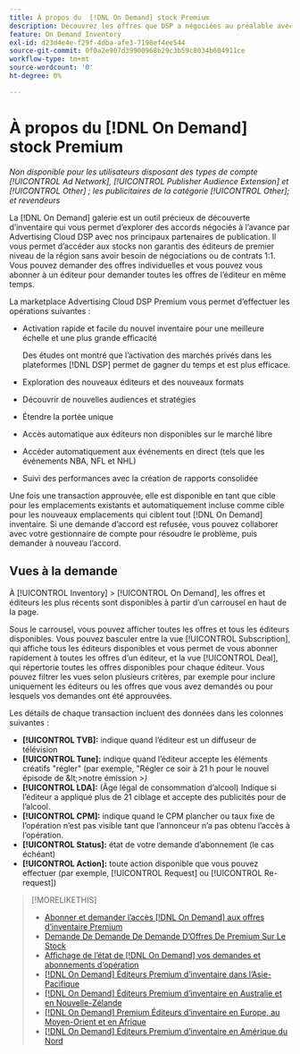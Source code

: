 ```yaml
---
title: À propos du  [!DNL On Demand] stock Premium
description: Découvrez les offres que DSP a négociées au préalable avec des éditeurs partenaires haut de gamme.
feature: On Demand Inventory
exl-id: d23d4e4e-f29f-4dba-afe3-7198ef4ee544
source-git-commit: 0f0a2e907d39900968b29c3b59c8034b604911ce
workflow-type: tm+mt
source-wordcount: '0'
ht-degree: 0%

---
```


# À propos du [!DNL On Demand] stock Premium

*Non disponible pour les utilisateurs disposant des types de compte  [!UICONTROL Ad Network],  [!UICONTROL Publisher Audience Extension] et  [!UICONTROL Other] ; les publicitaires de la catégorie  [!UICONTROL Other]; et revendeurs*

La [!DNL On Demand] galerie est un outil précieux de découverte d’inventaire qui vous permet d’explorer des accords négociés à l’avance par Advertising Cloud DSP avec nos principaux partenaires de publication. Il vous permet d’accéder aux stocks non garantis des éditeurs de premier niveau de la région sans avoir besoin de négociations ou de contrats 1:1. Vous pouvez demander des offres individuelles et vous pouvez vous abonner à un éditeur pour demander toutes les offres de l’éditeur en même temps.

La marketplace Advertising Cloud DSP Premium vous permet d’effectuer les opérations suivantes :

* Activation rapide et facile du nouvel inventaire pour une meilleure échelle et une plus grande efficacité

   Des études ont montré que l’activation des marchés privés dans les plateformes [!DNL DSP] permet de gagner du temps et est plus efficace.

* Exploration des nouveaux éditeurs et des nouveaux formats
* Découvrir de nouvelles audiences et stratégies
* Étendre la portée unique
* Accès automatique aux éditeurs non disponibles sur le marché libre
* Accéder automatiquement aux événements en direct (tels que les événements NBA, NFL et NHL)
* Suivi des performances avec la création de rapports consolidée

Une fois une transaction approuvée, elle est disponible en tant que cible pour les emplacements existants et automatiquement incluse comme cible pour les nouveaux emplacements qui ciblent tout [!DNL On Demand] inventaire. Si une demande d’accord est refusée, vous pouvez collaborer avec votre gestionnaire de compte pour résoudre le problème, puis demander à nouveau l’accord.

## Vues à la demande

À [!UICONTROL Inventory] > [!UICONTROL On Demand], les offres et éditeurs les plus récents <!-- how recent? --> sont disponibles à partir d’un carrousel en haut de la page.

Sous le carrousel, vous pouvez afficher toutes les offres et tous les éditeurs disponibles. Vous pouvez basculer entre la vue [!UICONTROL Subscription], qui affiche tous les éditeurs disponibles et vous permet de vous abonner rapidement à toutes les offres d’un éditeur, et la vue [!UICONTROL Deal], qui répertorie toutes les offres disponibles pour chaque éditeur. Vous pouvez filtrer les vues selon plusieurs critères, par exemple pour inclure uniquement les éditeurs ou les offres que vous avez demandés ou pour lesquels vos demandes ont été approuvées.

Les détails de chaque transaction incluent des données dans les colonnes suivantes :

* **[!UICONTROL TVB]:** indique quand l’éditeur est un diffuseur de télévision
* **[!UICONTROL Tune]:** indique quand l’éditeur accepte les éléments créatifs &quot;régler&quot; (par exemple, &quot;Régler ce soir à 21 h pour le nouvel épisode de \&lt;>notre émission *\>)*
* **[!UICONTROL LDA]:**  (Âge légal de consommation d’alcool) Indique si l’éditeur a appliqué plus de 21 ciblage et accepte des publicités pour de l’alcool.
* **[!UICONTROL CPM]:** indique quand le CPM plancher ou taux fixe de l’opération n’est pas visible tant que l’annonceur n’a pas obtenu l’accès à l’opération.
* **[!UICONTROL Status]:** état de votre demande d’abonnement (le cas échéant)
* **[!UICONTROL Action]:** toute action disponible que vous pouvez effectuer (par exemple,  [!UICONTROL Request] ou  [!UICONTROL Re-request])

>[!MORELIKETHIS]
>
>* [Abonner et demander l’accès  [!DNL On Demand] aux offres d’inventaire Premium](on-demand-inventory-subscribe.md)
>* [Demande De Demande De Demande D’Offres De Premium Sur Le Stock](on-demand-inventory-rerequest.md)
>* [Affichage de l’état de  [!DNL On Demand] vos demandes et abonnements d’opération](on-demand-inventory-view-status.md)
>* [[!DNL On Demand] Éditeurs Premium d’inventaire dans l’Asie-Pacifique](on-demand-inventory-publishers-apac.md)
>* [[!DNL On Demand] Éditeurs Premium d’inventaire en Australie et en Nouvelle-Zélande](on-demand-inventory-publishers-anz.md)
>* [[!DNL On Demand] Premium Éditeurs d’inventaire en Europe, au Moyen-Orient et en Afrique](on-demand-inventory-publishers-emea.md)
>* [[!DNL On Demand] Éditeurs Premium d’inventaire en Amérique du Nord](on-demand-inventory-publishers-na.md)

